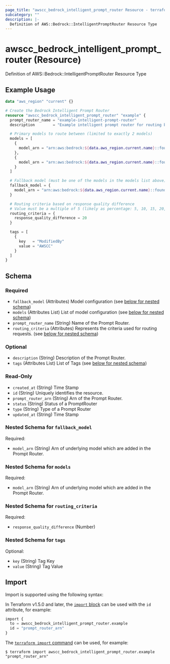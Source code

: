 ```yaml
---
page_title: "awscc_bedrock_intelligent_prompt_router Resource - terraform-provider-awscc"
subcategory: ""
description: |-
  Definition of AWS::Bedrock::IntelligentPromptRouter Resource Type
---
```


# awscc_bedrock_intelligent_prompt_router (Resource)

Definition of AWS::Bedrock::IntelligentPromptRouter Resource Type

## Example Usage

```terraform
data "aws_region" "current" {}

# Create the Bedrock Intelligent Prompt Router
resource "awscc_bedrock_intelligent_prompt_router" "example" {
  prompt_router_name = "example-intelligent-prompt-router"
  description        = "Example intelligent prompt router for routing between Claude models based on response quality"

  # Primary models to route between (limited to exactly 2 models)
  models = [
    {
      model_arn = "arn:aws:bedrock:${data.aws_region.current.name}::foundation-model/anthropic.claude-3-5-sonnet-20241022-v2:0"
    },
    {
      model_arn = "arn:aws:bedrock:${data.aws_region.current.name}::foundation-model/anthropic.claude-3-haiku-20240307-v1:0"
    }
  ]

  # Fallback model (must be one of the models in the models list above)
  fallback_model = {
    model_arn = "arn:aws:bedrock:${data.aws_region.current.name}::foundation-model/anthropic.claude-3-haiku-20240307-v1:0"
  }

  # Routing criteria based on response quality difference
  # Value must be a multiple of 5 (likely as percentage: 5, 10, 15, 20, etc.)
  routing_criteria = {
    response_quality_difference = 20
  }

  tags = [
    {
      key   = "ModifiedBy"
      value = "AWSCC"
    }
  ]
}
```

<!-- schema generated by tfplugindocs -->
## Schema

### Required

- `fallback_model` (Attributes) Model configuration (see [below for nested schema](#nestedatt--fallback_model))
- `models` (Attributes List) List of model configuration (see [below for nested schema](#nestedatt--models))
- `prompt_router_name` (String) Name of the Prompt Router.
- `routing_criteria` (Attributes) Represents the criteria used for routing requests. (see [below for nested schema](#nestedatt--routing_criteria))

### Optional

- `description` (String) Description of the Prompt Router.
- `tags` (Attributes List) List of Tags (see [below for nested schema](#nestedatt--tags))

### Read-Only

- `created_at` (String) Time Stamp
- `id` (String) Uniquely identifies the resource.
- `prompt_router_arn` (String) Arn of the Prompt Router.
- `status` (String) Status of a PromptRouter
- `type` (String) Type of a Prompt Router
- `updated_at` (String) Time Stamp

<a id="nestedatt--fallback_model"></a>
### Nested Schema for `fallback_model`

Required:

- `model_arn` (String) Arn of underlying model which are added in the Prompt Router.


<a id="nestedatt--models"></a>
### Nested Schema for `models`

Required:

- `model_arn` (String) Arn of underlying model which are added in the Prompt Router.


<a id="nestedatt--routing_criteria"></a>
### Nested Schema for `routing_criteria`

Required:

- `response_quality_difference` (Number)


<a id="nestedatt--tags"></a>
### Nested Schema for `tags`

Optional:

- `key` (String) Tag Key
- `value` (String) Tag Value

## Import

Import is supported using the following syntax:

In Terraform v1.5.0 and later, the [`import` block](https://developer.hashicorp.com/terraform/language/import) can be used with the `id` attribute, for example:

```terraform
import {
  to = awscc_bedrock_intelligent_prompt_router.example
  id = "prompt_router_arn"
}
```

The [`terraform import` command](https://developer.hashicorp.com/terraform/cli/commands/import) can be used, for example:

```shell
$ terraform import awscc_bedrock_intelligent_prompt_router.example "prompt_router_arn"
```